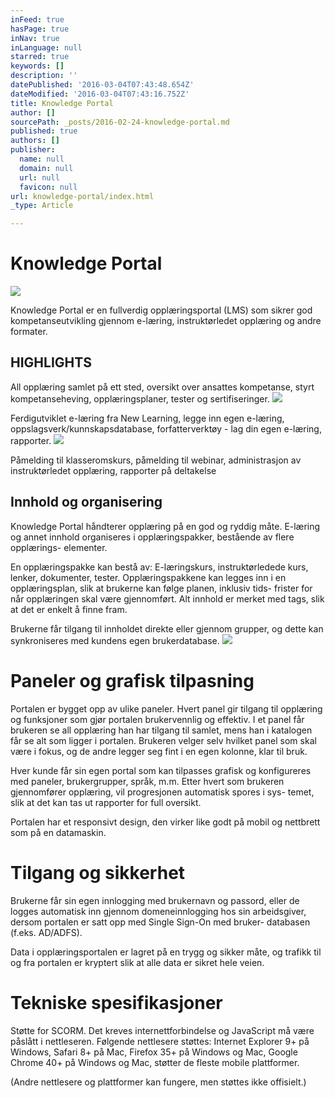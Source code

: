 ```yaml
---
inFeed: true
hasPage: true
inNav: true
inLanguage: null
starred: true
keywords: []
description: ''
datePublished: '2016-03-04T07:43:48.654Z'
dateModified: '2016-03-04T07:43:16.752Z'
title: Knowledge Portal
author: []
sourcePath: _posts/2016-02-24-knowledge-portal.md
published: true
authors: []
publisher:
  name: null
  domain: null
  url: null
  favicon: null
url: knowledge-portal/index.html
_type: Article

---
```

# Knowledge Portal
![](https://s3-us-west-2.amazonaws.com/the-grid-img/p/1e6255e057239e9234a03933146f4d84dd05302b.png)

Knowledge Portal er en fullverdig opplæringsportal (LMS) som sikrer
god kompetanseutvikling gjennom e-læring, instruktørledet opplæring
og andre formater.

## HIGHLIGHTS

All opplæring samlet på ett sted, oversikt over ansattes kompetanse, styrt kompetanseheving, opplæringsplaner, tester og sertifiseringer.  ![](https://s3-us-west-2.amazonaws.com/the-grid-img/p/4de5dad4bedddc0b20d5e5762ed1fa6528cc085d.png)

Ferdigutviklet e-læring fra New Learning, legge inn egen e-læring, oppslagsverk/kunnskapsdatabase, forfatterverktøy - lag din egen e-læring, rapporter.
![](https://s3-us-west-2.amazonaws.com/the-grid-img/p/757eb2f78cef713c0ce2037093e0f801d14991da.png)

Påmelding til klasseromskurs, påmelding til webinar, administrasjon av instruktørledet opplæring, rapporter på deltakelse

## Innhold og organisering

Knowledge Portal håndterer opplæring på en god og
ryddig måte. E-læring og annet innhold organiseres i
opplæringspakker, bestående av flere opplærings-
elementer.

En opplæringspakke kan bestå av: E-læringskurs, instruktørledede kurs, lenker, dokumenter, tester. Opplæringspakkene kan legges inn i en opplæringsplan, slik at brukerne kan følge planen, inklusiv tids-
frister for når opplæringen skal være gjennomført.
Alt innhold er merket med tags, slik at det er enkelt å
finne fram.

Brukerne får tilgang til innholdet direkte eller gjennom
grupper, og dette kan synkroniseres med kundens
egen brukerdatabase.
![](https://s3-us-west-2.amazonaws.com/the-grid-img/p/88c5c70a9e0e80c67ede46a1f8d1fea93f0bae17.png)

# Paneler og grafisk tilpasning

Portalen er bygget opp av ulike paneler. Hvert panel
gir tilgang til opplæring og funksjoner som gjør
portalen brukervennlig og effektiv. I et panel får
brukeren se all opplæring han har tilgang til samlet,
mens han i katalogen får se alt som ligger i portalen.
Brukeren velger selv hvilket panel som skal være i
fokus, og de andre legger seg fint i en egen kolonne,
klar til bruk.

Hver kunde får sin egen portal som kan tilpasses
grafisk og konfigureres med paneler, brukergrupper,
språk, m.m. Etter hvert som brukeren gjennomfører
opplæring, vil progresjonen automatisk spores i sys-
temet, slik at det kan tas ut rapporter for full oversikt.

Portalen har et responsivt design, den virker like godt
på mobil og nettbrett som på en datamaskin.

# Tilgang og sikkerhet

Brukerne får sin egen innlogging med brukernavn og
passord, eller de logges automatisk inn gjennom
domeneinnlogging hos sin arbeidsgiver, dersom
portalen er satt opp med Single Sign-On med bruker-
databasen (f.eks. AD/ADFS).

Data i opplæringsportalen er lagret på en trygg og
sikker måte, og trafikk til og fra portalen er kryptert
slik at alle data er sikret hele veien.

# Tekniske spesifikasjoner

Støtte for SCORM. Det kreves internettforbindelse
og JavaScript må være påslått i nettleseren.
Følgende nettlesere støttes: Internet Explorer 9+ på Windows, Safari 8+ på Mac, Firefox 35+ på Windows og Mac, Google Chrome 40+ på Windows og Mac, støtter de fleste mobile plattformer.

(Andre nettlesere og plattformer kan fungere,
men støttes ikke offisielt.)